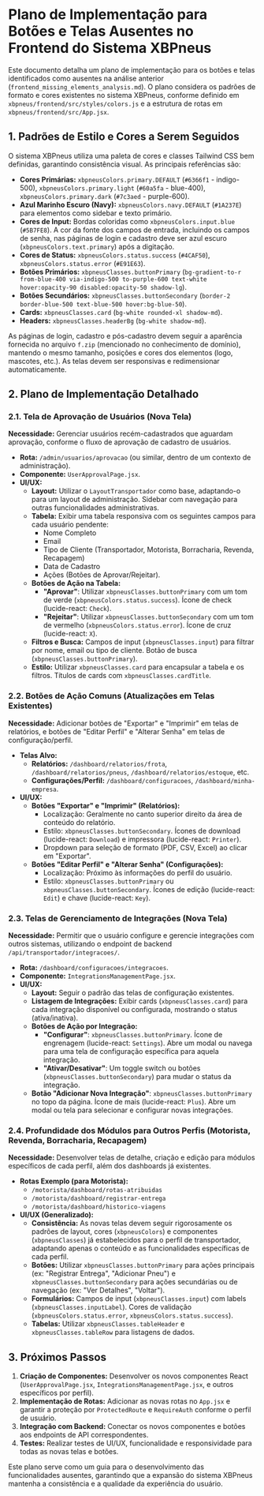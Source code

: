 # Plano de Implementação para Botões e Telas Ausentes no Frontend do Sistema XBPneus

Este documento detalha um plano de implementação para os botões e telas identificados como ausentes na análise anterior (`frontend_missing_elements_analysis.md`). O plano considera os padrões de formato e cores existentes no sistema XBPneus, conforme definido em `xbpneus/frontend/src/styles/colors.js` e a estrutura de rotas em `xbpneus/frontend/src/App.jsx`.

## 1. Padrões de Estilo e Cores a Serem Seguidos

O sistema XBPneus utiliza uma paleta de cores e classes Tailwind CSS bem definidas, garantindo consistência visual. As principais referências são:

*   **Cores Primárias:** `xbpneusColors.primary.DEFAULT` (`#6366f1` - indigo-500), `xbpneusColors.primary.light` (`#60a5fa` - blue-400), `xbpneusColors.primary.dark` (`#7c3aed` - purple-600).
*   **Azul Marinho Escuro (Navy):** `xbpneusColors.navy.DEFAULT` (`#1A237E`) para elementos como sidebar e texto primário.
*   **Cores de Input:** Bordas coloridas como `xbpneusColors.input.blue` (`#5B7FE8`). A cor da fonte dos campos de entrada, incluindo os campos de senha, nas páginas de login e cadastro deve ser azul escuro (`xbpneusColors.text.primary`) após a digitação.
*   **Cores de Status:** `xbpneusColors.status.success` (`#4CAF50`), `xbpneusColors.status.error` (`#E91E63`).
*   **Botões Primários:** `xbpneusClasses.buttonPrimary` (`bg-gradient-to-r from-blue-400 via-indigo-500 to-purple-600 text-white hover:opacity-90 disabled:opacity-50 shadow-lg`).
*   **Botões Secundários:** `xbpneusClasses.buttonSecondary` (`border-2 border-blue-500 text-blue-500 hover:bg-blue-50`).
*   **Cards:** `xbpneusClasses.card` (`bg-white rounded-xl shadow-md`).
*   **Headers:** `xbpneusClasses.headerBg` (`bg-white shadow-md`).

As páginas de login, cadastro e pós-cadastro devem seguir a aparência fornecida no arquivo `f.zip` (mencionado no conhecimento de domínio), mantendo o mesmo tamanho, posições e cores dos elementos (logo, mascotes, etc.). As telas devem ser responsivas e redimensionar automaticamente.

## 2. Plano de Implementação Detalhado

### 2.1. Tela de Aprovação de Usuários (Nova Tela)

**Necessidade:** Gerenciar usuários recém-cadastrados que aguardam aprovação, conforme o fluxo de aprovação de cadastro de usuários.

*   **Rota:** `/admin/usuarios/aprovacao` (ou similar, dentro de um contexto de administração).
*   **Componente:** `UserApprovalPage.jsx`.
*   **UI/UX:**
    *   **Layout:** Utilizar o `LayoutTransportador` como base, adaptando-o para um layout de administração. Sidebar com navegação para outras funcionalidades administrativas.
    *   **Tabela:** Exibir uma tabela responsiva com os seguintes campos para cada usuário pendente:
        *   Nome Completo
        *   Email
        *   Tipo de Cliente (Transportador, Motorista, Borracharia, Revenda, Recapagem)
        *   Data de Cadastro
        *   Ações (Botões de Aprovar/Rejeitar).
    *   **Botões de Ação na Tabela:**
        *   **"Aprovar"**: Utilizar `xbpneusClasses.buttonPrimary` com um tom de verde (`xbpneusColors.status.success`). Ícone de check (lucide-react: `Check`).
        *   **"Rejeitar"**: Utilizar `xbpneusClasses.buttonSecondary` com um tom de vermelho (`xbpneusColors.status.error`). Ícone de cruz (lucide-react: `X`).
    *   **Filtros e Busca:** Campos de input (`xbpneusClasses.input`) para filtrar por nome, email ou tipo de cliente. Botão de busca (`xbpneusClasses.buttonPrimary`).
    *   **Estilo:** Utilizar `xbpneusClasses.card` para encapsular a tabela e os filtros. Títulos de cards com `xbpneusClasses.cardTitle`.

### 2.2. Botões de Ação Comuns (Atualizações em Telas Existentes)

**Necessidade:** Adicionar botões de "Exportar" e "Imprimir" em telas de relatórios, e botões de "Editar Perfil" e "Alterar Senha" em telas de configuração/perfil.

*   **Telas Alvo:**
    *   **Relatórios:** `/dashboard/relatorios/frota`, `/dashboard/relatorios/pneus`, `/dashboard/relatorios/estoque`, etc.
    *   **Configurações/Perfil:** `/dashboard/configuracoes`, `/dashboard/minha-empresa`.
*   **UI/UX:**
    *   **Botões "Exportar" e "Imprimir" (Relatórios):**
        *   Localização: Geralmente no canto superior direito da área de conteúdo do relatório.
        *   Estilo: `xbpneusClasses.buttonSecondary`. Ícones de download (lucide-react: `Download`) e impressora (lucide-react: `Printer`).
        *   Dropdown para seleção de formato (PDF, CSV, Excel) ao clicar em "Exportar".
    *   **Botões "Editar Perfil" e "Alterar Senha" (Configurações):**
        *   Localização: Próximo às informações do perfil do usuário.
        *   Estilo: `xbpneusClasses.buttonPrimary` ou `xbpneusClasses.buttonSecondary`. Ícones de edição (lucide-react: `Edit`) e chave (lucide-react: `Key`).

### 2.3. Telas de Gerenciamento de Integrações (Nova Tela)

**Necessidade:** Permitir que o usuário configure e gerencie integrações com outros sistemas, utilizando o endpoint de backend `/api/transportador/integracoes/`.

*   **Rota:** `/dashboard/configuracoes/integracoes`.
*   **Componente:** `IntegrationsManagementPage.jsx`.
*   **UI/UX:**
    *   **Layout:** Seguir o padrão das telas de configuração existentes.
    *   **Listagem de Integrações:** Exibir cards (`xbpneusClasses.card`) para cada integração disponível ou configurada, mostrando o status (ativa/inativa).
    *   **Botões de Ação por Integração:**
        *   **"Configurar"**: `xbpneusClasses.buttonPrimary`. Ícone de engrenagem (lucide-react: `Settings`). Abre um modal ou navega para uma tela de configuração específica para aquela integração.
        *   **"Ativar/Desativar"**: Um toggle switch ou botões (`xbpneusClasses.buttonSecondary`) para mudar o status da integração.
    *   **Botão "Adicionar Nova Integração"**: `xbpneusClasses.buttonPrimary` no topo da página. Ícone de mais (lucide-react: `Plus`). Abre um modal ou tela para selecionar e configurar novas integrações.

### 2.4. Profundidade dos Módulos para Outros Perfis (Motorista, Revenda, Borracharia, Recapagem)

**Necessidade:** Desenvolver telas de detalhe, criação e edição para módulos específicos de cada perfil, além dos dashboards já existentes.

*   **Rotas Exemplo (para Motorista):**
    *   `/motorista/dashboard/rotas-atribuidas`
    *   `/motorista/dashboard/registrar-entrega`
    *   `/motorista/dashboard/historico-viagens`
*   **UI/UX (Generalizado):**
    *   **Consistência:** As novas telas devem seguir rigorosamente os padrões de layout, cores (`xbpneusColors`) e componentes (`xbpneusClasses`) já estabelecidos para o perfil de transportador, adaptando apenas o conteúdo e as funcionalidades específicas de cada perfil.
    *   **Botões:** Utilizar `xbpneusClasses.buttonPrimary` para ações principais (ex: "Registrar Entrega", "Adicionar Pneu") e `xbpneusClasses.buttonSecondary` para ações secundárias ou de navegação (ex: "Ver Detalhes", "Voltar").
    *   **Formulários:** Campos de input (`xbpneusClasses.input`) com labels (`xbpneusClasses.inputLabel`). Cores de validação (`xbpneusColors.status.error`, `xbpneusColors.status.success`).
    *   **Tabelas:** Utilizar `xbpneusClasses.tableHeader` e `xbpneusClasses.tableRow` para listagens de dados.

## 3. Próximos Passos

1.  **Criação de Componentes:** Desenvolver os novos componentes React (`UserApprovalPage.jsx`, `IntegrationsManagementPage.jsx`, e outros específicos por perfil).
2.  **Implementação de Rotas:** Adicionar as novas rotas no `App.jsx` e garantir a proteção por `ProtectedRoute` e `RequireAuth` conforme o perfil de usuário.
3.  **Integração com Backend:** Conectar os novos componentes e botões aos endpoints de API correspondentes.
4.  **Testes:** Realizar testes de UI/UX, funcionalidade e responsividade para todas as novas telas e botões.

Este plano serve como um guia para o desenvolvimento das funcionalidades ausentes, garantindo que a expansão do sistema XBPneus mantenha a consistência e a qualidade da experiência do usuário.

